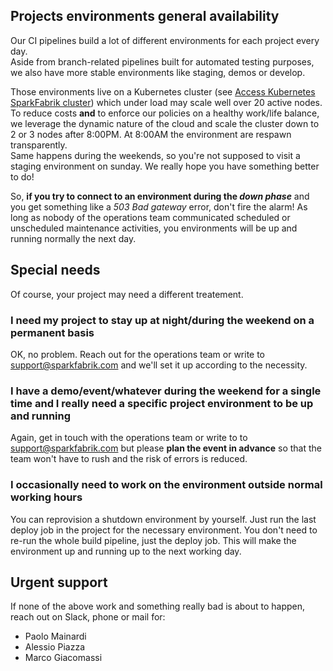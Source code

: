 ## Projects environments general availability

Our CI pipelines build a lot of different environments for each project every day.  
Aside from branch-related pipelines built for automated testing purposes, we also have more stable environments like staging, demos or develop.

Those environments live on a Kubernetes cluster (see [Access Kubernetes SparkFabrik cluster](/guides/local-development-environment-configuration#log-into-gcloud)) which under load may scale well over 20 active nodes. To reduce costs **and** to enforce our policies on a healthy work/life balance, we leverage the dynamic nature of the cloud and scale the cluster down to 2 or 3 nodes after 8:00PM. At 8:00AM the environment are respawn transparently.  
Same happens during the weekends, so you're not supposed to visit a staging environment on sunday. We really hope you have something better to do!

So, **if you try to connect to an environment during the _down phase_** and you get something like a _503 Bad gateway_ error, don't fire the alarm! As long as nobody of the operations team communicated scheduled or unscheduled maintenance activities, you environments will be up and running normally the next day.

## Special needs

Of course, your project may need a different treatement.

### I need my project to stay up at night/during the weekend on a permanent basis

OK, no problem. Reach out for the operations team or write to [support@sparkfabrik.com](mailto:support@sparkfabrik.com) and we'll set it up according to the necessity.

### I have a demo/event/whatever during the weekend for a single time and I really need a specific project environment to be up and running

Again, get in touch with the operations team or write to to [support@sparkfabrik.com](mailto:support@sparkfabrik.com) but please **plan the event in advance** so that the team won't have to rush and the risk of errors is reduced.

### I occasionally need to work on the environment outside normal working hours

You can reprovision a shutdown environment by yourself. Just run the last deploy job in the project for the necessary environment. You don't need to re-run the whole build pipeline, just the deploy job. This will make the environment up and running up to the next working day.

## Urgent support

If none of the above work and something really bad is about to happen, reach out on Slack, phone or mail for:

* Paolo Mainardi
* Alessio Piazza
* Marco Giacomassi